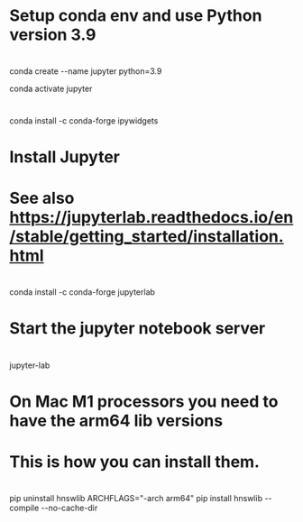 #
# Setup conda env and use Python version 3.9
#
conda create --name jupyter python=3.9

conda activate jupyter

#
#
#
conda install -c conda-forge ipywidgets

#
# Install Jupyter 
# See also https://jupyterlab.readthedocs.io/en/stable/getting_started/installation.html
# 
conda install -c conda-forge jupyterlab

#
# Start the jupyter notebook server
#
jupyter-lab


#
# On Mac M1 processors you need to have the arm64 lib versions
# This is how you can install them.
#
pip uninstall hnswlib
ARCHFLAGS="-arch arm64" pip install hnswlib --compile --no-cache-dir